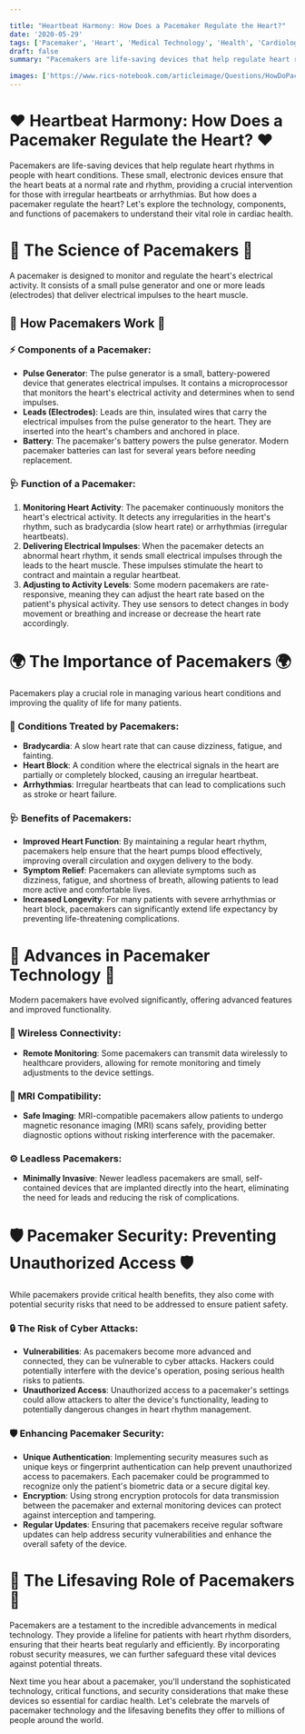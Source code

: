 ```yaml
---

title: "Heartbeat Harmony: How Does a Pacemaker Regulate the Heart?"
date: '2020-05-29'
tags: ['Pacemaker', 'Heart', 'Medical Technology', 'Health', 'Cardiology','Questions']
draft: false
summary: "Pacemakers are life-saving devices that help regulate heart rhythms. In this blog post, we explore how pacemakers work, their components, and how they ensure the heart beats properly."

images: ['https://www.rics-notebook.com/articleimage/Questions/HowDoPaceMakersWork.webp']
---
```


# ❤️ Heartbeat Harmony: How Does a Pacemaker Regulate the Heart? ❤️

Pacemakers are life-saving devices that help regulate heart rhythms in people with heart conditions. These small, electronic devices ensure that the heart beats at a normal rate and rhythm, providing a crucial intervention for those with irregular heartbeats or arrhythmias. But how does a pacemaker regulate the heart? Let's explore the technology, components, and functions of pacemakers to understand their vital role in cardiac health.

# 🔬 The Science of Pacemakers 🔬

A pacemaker is designed to monitor and regulate the heart's electrical activity. It consists of a small pulse generator and one or more leads (electrodes) that deliver electrical impulses to the heart muscle.

## 🧠 How Pacemakers Work 🧠

### ⚡ Components of a Pacemaker:

- **Pulse Generator**: The pulse generator is a small, battery-powered device that generates electrical impulses. It contains a microprocessor that monitors the heart's electrical activity and determines when to send impulses.
- **Leads (Electrodes)**: Leads are thin, insulated wires that carry the electrical impulses from the pulse generator to the heart. They are inserted into the heart's chambers and anchored in place.
- **Battery**: The pacemaker's battery powers the pulse generator. Modern pacemaker batteries can last for several years before needing replacement.

### 🩺 Function of a Pacemaker:

1. **Monitoring Heart Activity**: The pacemaker continuously monitors the heart's electrical activity. It detects any irregularities in the heart's rhythm, such as bradycardia (slow heart rate) or arrhythmias (irregular heartbeats).
2. **Delivering Electrical Impulses**: When the pacemaker detects an abnormal heart rhythm, it sends small electrical impulses through the leads to the heart muscle. These impulses stimulate the heart to contract and maintain a regular heartbeat.
3. **Adjusting to Activity Levels**: Some modern pacemakers are rate-responsive, meaning they can adjust the heart rate based on the patient's physical activity. They use sensors to detect changes in body movement or breathing and increase or decrease the heart rate accordingly.

# 🌍 The Importance of Pacemakers 🌍

Pacemakers play a crucial role in managing various heart conditions and improving the quality of life for many patients.

### 💓 Conditions Treated by Pacemakers:

- **Bradycardia**: A slow heart rate that can cause dizziness, fatigue, and fainting.
- **Heart Block**: A condition where the electrical signals in the heart are partially or completely blocked, causing an irregular heartbeat.
- **Arrhythmias**: Irregular heartbeats that can lead to complications such as stroke or heart failure.

### 🩺 Benefits of Pacemakers:

- **Improved Heart Function**: By maintaining a regular heart rhythm, pacemakers help ensure that the heart pumps blood effectively, improving overall circulation and oxygen delivery to the body.
- **Symptom Relief**: Pacemakers can alleviate symptoms such as dizziness, fatigue, and shortness of breath, allowing patients to lead more active and comfortable lives.
- **Increased Longevity**: For many patients with severe arrhythmias or heart block, pacemakers can significantly extend life expectancy by preventing life-threatening complications.

# 🌟 Advances in Pacemaker Technology 🌟

Modern pacemakers have evolved significantly, offering advanced features and improved functionality.

### 📡 Wireless Connectivity:

- **Remote Monitoring**: Some pacemakers can transmit data wirelessly to healthcare providers, allowing for remote monitoring and timely adjustments to the device settings.

### 🦠 MRI Compatibility:

- **Safe Imaging**: MRI-compatible pacemakers allow patients to undergo magnetic resonance imaging (MRI) scans safely, providing better diagnostic options without risking interference with the pacemaker.

### ⚙️ Leadless Pacemakers:

- **Minimally Invasive**: Newer leadless pacemakers are small, self-contained devices that are implanted directly into the heart, eliminating the need for leads and reducing the risk of complications.

# 🛡️ Pacemaker Security: Preventing Unauthorized Access 🛡️

While pacemakers provide critical health benefits, they also come with potential security risks that need to be addressed to ensure patient safety.

### 🔒 The Risk of Cyber Attacks:

- **Vulnerabilities**: As pacemakers become more advanced and connected, they can be vulnerable to cyber attacks. Hackers could potentially interfere with the device's operation, posing serious health risks to patients.
- **Unauthorized Access**: Unauthorized access to a pacemaker's settings could allow attackers to alter the device's functionality, leading to potentially dangerous changes in heart rhythm management.

### 🛡️ Enhancing Pacemaker Security:

- **Unique Authentication**: Implementing security measures such as unique keys or fingerprint authentication can help prevent unauthorized access to pacemakers. Each pacemaker could be programmed to recognize only the patient's biometric data or a secure digital key.
- **Encryption**: Using strong encryption protocols for data transmission between the pacemaker and external monitoring devices can protect against interception and tampering.
- **Regular Updates**: Ensuring that pacemakers receive regular software updates can help address security vulnerabilities and enhance the overall safety of the device.

# 🌟 The Lifesaving Role of Pacemakers 🌟

Pacemakers are a testament to the incredible advancements in medical technology. They provide a lifeline for patients with heart rhythm disorders, ensuring that their hearts beat regularly and efficiently. By incorporating robust security measures, we can further safeguard these vital devices against potential threats.

Next time you hear about a pacemaker, you'll understand the sophisticated technology, critical functions, and security considerations that make these devices so essential for cardiac health. Let's celebrate the marvels of pacemaker technology and the lifesaving benefits they offer to millions of people around the world.
